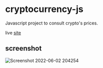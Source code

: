 # cryptocurrency-js
Javascript project to consult crypto's prices.

live [site](https://tranquil-shortbread-656cf1.netlify.app)

## screenshot
![Screenshot 2022-06-02 204254](https://user-images.githubusercontent.com/69326850/171757906-0bce5f16-fab8-4a30-a243-30630e466cbb.png)

